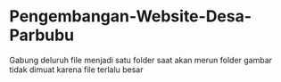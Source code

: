 # Pengembangan-Website-Desa-Parbubu
Gabung deluruh file menjadi satu folder saat akan merun
folder gambar tidak dimuat karena file terlalu besar
